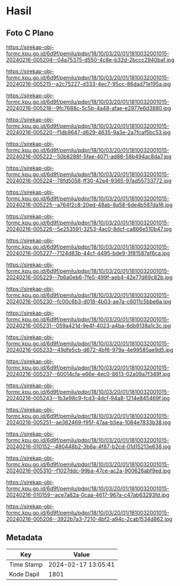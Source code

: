 # Hasil

## Foto C Plano

https://sirekap-obj-formc.kpu.go.id/6d9f/pemilu/pdpr/18/10/03/20/01/1810032001015-20240216-005204--04a75375-d550-4c8e-b32d-2bccc2940baf.jpg

https://sirekap-obj-formc.kpu.go.id/6d9f/pemilu/pdpr/18/10/03/20/01/1810032001015-20240216-005215--a2c75227-d333-4ec7-95cc-86dad71e195a.jpg

https://sirekap-obj-formc.kpu.go.id/6d9f/pemilu/pdpr/18/10/03/20/01/1810032001015-20240216-005218--9fc7688c-5c5b-4a48-afae-e2977e6d3880.jpg

https://sirekap-obj-formc.kpu.go.id/6d9f/pemilu/pdpr/18/10/03/20/01/1810032001015-20240216-005220--f1db9647-d629-4635-9a3e-2a7fcaf5bc53.jpg

https://sirekap-obj-formc.kpu.go.id/6d9f/pemilu/pdpr/18/10/03/20/01/1810032001015-20240216-005222--50b8288f-5fae-4071-ad88-58b494ac8da7.jpg

https://sirekap-obj-formc.kpu.go.id/6d9f/pemilu/pdpr/18/10/03/20/01/1810032001015-20240216-005224--78fd5058-ff30-42e4-9365-97ad55733772.jpg

https://sirekap-obj-formc.kpu.go.id/6d9f/pemilu/pdpr/18/10/03/20/01/1810032001015-20240216-005225--a764f2c8-20ed-48ab-8a58-6de4b587da16.jpg

https://sirekap-obj-formc.kpu.go.id/6d9f/pemilu/pdpr/18/10/03/20/01/1810032001015-20240216-005226--5e253591-3253-4ac0-8dcf-ca866e510b47.jpg

https://sirekap-obj-formc.kpu.go.id/6d9f/pemilu/pdpr/18/10/03/20/01/1810032001015-20240216-005227--7124d83b-44cf-4495-bde9-3f81587af6ca.jpg

https://sirekap-obj-formc.kpu.go.id/6d9f/pemilu/pdpr/18/10/03/20/01/1810032001015-20240216-005229--7b6a0eb6-7fe5-499f-aeb4-42e77d69c82b.jpg

https://sirekap-obj-formc.kpu.go.id/6d9f/pemilu/pdpr/18/10/03/20/01/1810032001015-20240216-005230--fc00c6b3-d018-4b03-ae7a-c6011c5bbe6a.jpg

https://sirekap-obj-formc.kpu.go.id/6d9f/pemilu/pdpr/18/10/03/20/01/1810032001015-20240216-005231--059a421d-9e4f-4023-a4ba-6db9138a1c3c.jpg

https://sirekap-obj-formc.kpu.go.id/6d9f/pemilu/pdpr/18/10/03/20/01/1810032001015-20240216-005233--49dfe5cb-d672-4bf6-979a-4e99585ae9d5.jpg

https://sirekap-obj-formc.kpu.go.id/6d9f/pemilu/pdpr/18/10/03/20/01/1810032001015-20240216-005237--60014cfa-e66e-4ec0-8613-02a09a7f349f.jpg

https://sirekap-obj-formc.kpu.go.id/6d9f/pemilu/pdpr/18/10/03/20/01/1810032001015-20240216-005243--1b3e98c9-fcd3-4dcf-94a8-1214e845469f.jpg

https://sirekap-obj-formc.kpu.go.id/6d9f/pemilu/pdpr/18/10/03/20/01/1810032001015-20240216-005251--ae362469-f95f-47aa-b5ea-1084e7833b38.jpg

https://sirekap-obj-formc.kpu.go.id/6d9f/pemilu/pdpr/18/10/03/20/01/1810032001015-20240216-010152--480448b2-3b6a-4f87-b2cd-01d15213e638.jpg

https://sirekap-obj-formc.kpu.go.id/6d9f/pemilu/pdpr/18/10/03/20/01/1810032001015-20240216-005310--f1027ddc-99ba-47ce-ac2a-900626abf9ed.jpg

https://sirekap-obj-formc.kpu.go.id/6d9f/pemilu/pdpr/18/10/03/20/01/1810032001015-20240216-010159--ace7a82a-0caa-4617-967a-c47ab63293fd.jpg

https://sirekap-obj-formc.kpu.go.id/6d9f/pemilu/pdpr/18/10/03/20/01/1810032001015-20240216-005208--3922b7a3-7210-4bf2-a94c-2cab1534d862.jpg


## Metadata

| Key        | Value               |
| ---------- | ------------------- |
| Time Stamp | 2024-02-17 13:05:41 |
| Kode Dapil | 1801                |



